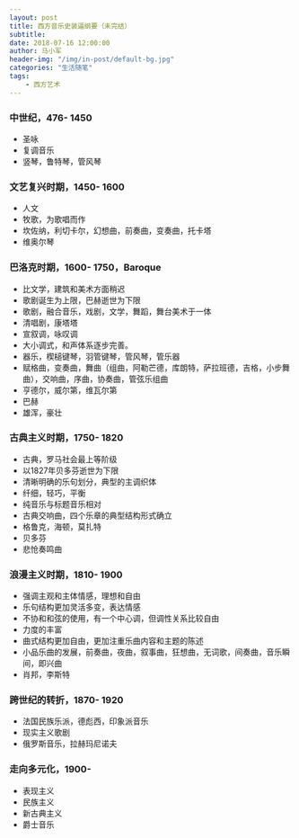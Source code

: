```yaml
---
layout: post
title: 西方音乐史装逼纲要（未完结）
subtitle: 
date: 2018-07-16 12:00:00
author: 马小军
header-img: "/img/in-post/default-bg.jpg"
categories: "生活随笔"
tags:
    - 西方艺术
---
```


### 中世纪，476- 1450
- 圣咏
- 复调音乐
- 竖琴，鲁特琴，管风琴
<!-- more -->

### 文艺复兴时期，1450- 1600
- 人文
- 牧歌，为歌唱而作
- 坎佐纳，利切卡尔，幻想曲，前奏曲，变奏曲，托卡塔
- 维奥尔琴

### 巴洛克时期，1600- 1750，Baroque
- 比文学，建筑和美术方面稍迟
- 歌剧诞生为上限，巴赫逝世为下限
- 歌剧，融合音乐，戏剧，文学，舞蹈，舞台美术于一体
- 清唱剧，康塔塔
- 宣叙调，咏叹调
- 大小调式，和声体系逐步完善。
- 器乐，楔槌键琴，羽管键琴，管风琴，管乐器
- 赋格曲，变奏曲，舞曲（组曲，阿勒芒德，库朗特，萨拉班德，吉格，小步舞曲），交响曲，序曲，协奏曲，管弦乐组曲
- 亨德尔，威尔第，维瓦尔第
- 巴赫
- 雄浑，豪壮

### 古典主义时期，1750- 1820
- 古典，罗马社会最上等阶级
- 以1827年贝多芬逝世为下限
- 清晰明确的乐句划分，典型的主调织体
- 纤细，轻巧，平衡
- 纯音乐与标题音乐相对
- 古典交响曲，四个乐章的典型结构形式确立
- 格鲁克，海顿，莫扎特
- 贝多芬
- 悲怆奏鸣曲

### 浪漫主义时期，1810- 1900
- 强调主观和主体情感，理想和自由
- 乐句结构更加灵活多变，表达情感
- 不协和和弦的使用，有一个中心调，但调性关系比较自由
- 力度的丰富
- 曲式结构更加自由，更加注重乐曲内容和主题的陈述
- 小品乐曲的发展，前奏曲，夜曲，叙事曲，狂想曲，无词歌，间奏曲，音乐瞬间，即兴曲
- 肖邦，李斯特

### 跨世纪的转折，1870- 1920
- 法国民族乐派，德彪西，印象派音乐
- 现实主义歌剧
- 俄罗斯音乐，拉赫玛尼诺夫

### 走向多元化，1900- 
- 表现主义
- 民族主义
- 新古典主义
- 爵士音乐
